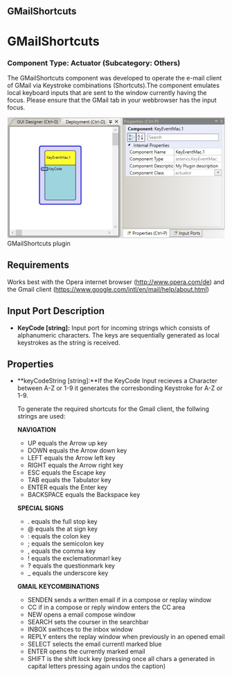##

## GMailShortcuts

# GMailShortcuts

### Component Type: Actuator (Subcategory: Others)

The GMailShortcuts component was developed to operate the e-mail client of GMail via Keystroke combinations (Shortcuts).The component emulates local keyboard inputs that are sent to the window currently having the focus. Please ensure that the GMail tab in your webbrowser has the input focus.

![Screenshot: GMailShortcuts plugin](./img/GMailShortcuts.jpg "Screenshot: GMailShortcuts plugin")  
GMailShortcuts plugin

## Requirements

Works best with the Opera internet browser (http://www.opera.com/de) and the Gmail client (https://www.google.com/intl/en/mail/help/about.html)

## Input Port Description

- **KeyCode \[string\]:** Input port for incoming strings which consists of alphanumeric characters. The keys are sequentially generated as local keystrokes as the string is received.

## Properties

- **keyCodeString \[string\]:**If the KeyCode Input recieves a Character between A-Z or 1-9 it generates the corresbonding Keystroke for A-Z or 1-9.

  To generate the required shortcuts for the Gmail client, the follwing strings are used:

  **NAVIGATION**

  - UP equals the Arrow up key
  - DOWN equals the Arrow down key
  - LEFT equals the Arrow left key
  - RIGHT equals the Arrow right key
  - ESC equals the Escape key
  - TAB equals the Tabulator key
  - ENTER equals the Enter key
  - BACKSPACE equals the Backspace key

  **SPECIAL SIGNS**

  - . equals the full stop key
  - @ equals the at sign key
  - : equals the colon key
  - ; equals the semicolon key
  - , equals the comma key
  - ! equals the exclemationmarl key
  - ? equals the questionmark key
  - \_ equals the underscore key

  **GMAIL KEYCOMBINATIONS**

  - SENDEN sends a written email if in a compose or replay window
  - CC if in a compose or reply window enters the CC area
  - NEW opens a email compose window
  - SEARCH sets the courser in the searchbar
  - INBOX swithces to the inbox window
  - REPLY enters the replay window when previously in an opened email
  - SELECT selects the email currentl marked blue
  - ENTER opens the currently marked email
  - SHIFT is the shift lock key (pressing once all chars a generated in capital letters pressing again undos the caption)
